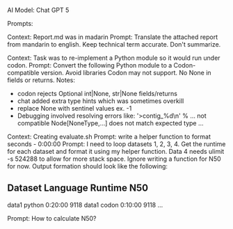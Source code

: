 AI Model: Chat GPT 5

Prompts: 

Context: Report.md was in madarin 
Prompt: Translate the attached report from mandarin to english. Keep technical term accurate. Don't summarize.


Context: Task was to re-implement a Python module so it would run under codon.
Prompt: Convert the following Python module to a Codon-compatible version. Avoid libraries Codon may not support. No None in fields or returns. 
Notes: 
- codon rejects Optional int|None, str|None fields/returns
- chat added extra type hints which was sometimes overkill
- replace None with sentinel values ex. -1
- Debugging involved resolving errors like:
'>contig_%d\n' % … not compatible
Node[NoneType,…] does not match expected type …


Context: Creating evaluate.sh
Prompt: write a helper function to format seconds - 0:00:00
Prompt: I need to loop datasets 1, 2, 3, 4. Get the runtime for each dataset and format it using my helper function. Data 4 needs ulimit -s 524288 to allow for more stack space. Ignore writing a function for N50 for now. Output formation should look like the following: 

Dataset	Language 	Runtime 	N50
-------------------------------------------------------------------------------------------------------
data1	python		0:20:00		9118
data1	codon		0:10:00		9118
...

Prompt: How to calculate N50? 

